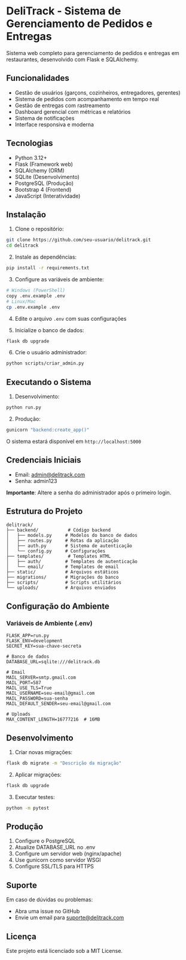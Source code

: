 # DeliTrack - Sistema de Gerenciamento de Pedidos e Entregas

Sistema web completo para gerenciamento de pedidos e entregas em restaurantes, desenvolvido com Flask e SQLAlchemy.

## Funcionalidades

- Gestão de usuários (garçons, cozinheiros, entregadores, gerentes)
- Sistema de pedidos com acompanhamento em tempo real
- Gestão de entregas com rastreamento
- Dashboard gerencial com métricas e relatórios
- Sistema de notificações
- Interface responsiva e moderna

## Tecnologias

- Python 3.12+
- Flask (Framework web)
- SQLAlchemy (ORM)
- SQLite (Desenvolvimento)
- PostgreSQL (Produção)
- Bootstrap 4 (Frontend)
- JavaScript (Interatividade)

## Instalação

1. Clone o repositório:
```bash
git clone https://github.com/seu-usuario/delitrack.git
cd delitrack
```

2. Instale as dependências:
```bash
pip install -r requirements.txt
```

3. Configure as variáveis de ambiente:
```bash
# Windows (PowerShell)
copy .env.example .env
# Linux/Mac
cp .env.example .env
```

4. Edite o arquivo `.env` com suas configurações

5. Inicialize o banco de dados:
```bash
flask db upgrade
```

6. Crie o usuário administrador:
```bash
python scripts/criar_admin.py
```

## Executando o Sistema

1. Desenvolvimento:
```bash
python run.py
```

2. Produção:
```bash
gunicorn "backend:create_app()"
```

O sistema estará disponível em `http://localhost:5000`

## Credenciais Iniciais

- Email: admin@delitrack.com
- Senha: admin123

**Importante**: Altere a senha do administrador após o primeiro login.

## Estrutura do Projeto

```
delitrack/
├── backend/           # Código backend
│   ├── models.py     # Modelos do banco de dados
│   ├── routes.py     # Rotas da aplicação
│   ├── auth.py       # Sistema de autenticação
│   └── config.py     # Configurações
├── templates/         # Templates HTML
│   ├── auth/         # Templates de autenticação
│   └── email/        # Templates de email
├── static/           # Arquivos estáticos
├── migrations/       # Migrações do banco
├── scripts/          # Scripts utilitários
└── uploads/          # Arquivos enviados
```

## Configuração do Ambiente

### Variáveis de Ambiente (.env)

```
FLASK_APP=run.py
FLASK_ENV=development
SECRET_KEY=sua-chave-secreta

# Banco de dados
DATABASE_URL=sqlite:///delitrack.db

# Email
MAIL_SERVER=smtp.gmail.com
MAIL_PORT=587
MAIL_USE_TLS=True
MAIL_USERNAME=seu-email@gmail.com
MAIL_PASSWORD=sua-senha
MAIL_DEFAULT_SENDER=seu-email@gmail.com

# Uploads
MAX_CONTENT_LENGTH=16777216  # 16MB
```

## Desenvolvimento

1. Criar novas migrações:
```bash
flask db migrate -m "Descrição da migração"
```

2. Aplicar migrações:
```bash
flask db upgrade
```

3. Executar testes:
```bash
python -m pytest
```

## Produção

1. Configure o PostgreSQL
2. Atualize DATABASE_URL no .env
3. Configure um servidor web (nginx/apache)
4. Use gunicorn como servidor WSGI
5. Configure SSL/TLS para HTTPS

## Suporte

Em caso de dúvidas ou problemas:
- Abra uma issue no GitHub
- Envie um email para suporte@delitrack.com

## Licença

Este projeto está licenciado sob a MIT License. 